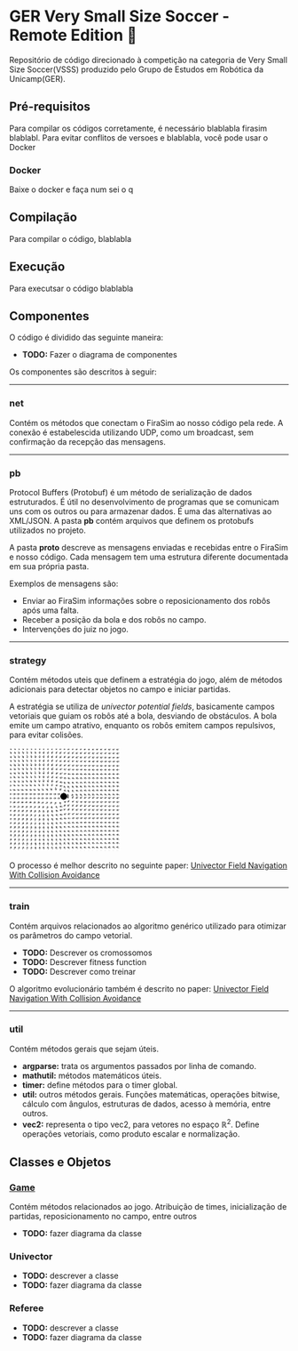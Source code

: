 # GER Very Small Size Soccer - Remote Edition 🦠

Repositório de código direcionado à competição na categoria de Very Small Size Soccer(VSSS) produzido pelo Grupo de Estudos em Robótica da Unicamp(GER).

## Pré-requisitos
Para compilar os códigos corretamente, é necessário blablabla firasim blablabl.
Para evitar conflitos de versoes e blablabla, você pode usar o Docker

### Docker
Baixe o docker e faça num sei o q

## Compilação
Para compilar o código, blablabla

## Execução
Para executsar o código blablabla

## Componentes
O código é dividido das seguinte maneira:

- **TODO:** Fazer o diagrama de componentes

Os componentes são descritos à seguir:

<hr/>

### net

Contém os métodos que conectam o FiraSim ao nosso código pela rede. A conexão é estabelescida utilizando UDP, como um broadcast, sem confirmação da recepção das mensagens. 

<hr/>

### pb

Protocol Buffers (Protobuf) é um método de serialização de dados estruturados. É útil no desenvolvimento de programas que se comunicam uns com os outros ou para armazenar dados. É uma das alternativas ao XML/JSON. A pasta **pb** contém arquivos que definem os protobufs utilizados no projeto.

A pasta **proto** descreve as mensagens enviadas e recebidas entre o FiraSim e nosso código. Cada mensagem tem uma estrutura diferente documentada em sua própria pasta. 

Exemplos de mensagens são:

- Enviar ao FiraSim informações sobre o reposicionamento dos robôs após uma falta.
- Receber a posição da bola e dos robôs no campo.
- Intervenções do juiz no jogo.

<hr/>

### strategy

Contém métodos uteis que definem a estratégia do jogo, além de métodos adicionais para detectar objetos no campo e iniciar partidas.

A estratégia se utiliza de *univector potential fields*, basicamente campos vetoriais que guiam os robôs até a bola, desviando de obstáculos. A bola emite um campo atrativo, enquanto os robôs emitem campos repulsivos, para evitar colisões.

<img src="doc/field.png" alt="alt text" width="200px">

O processo é melhor descrito no seguinte paper:
[Univector Field Navigation With Collision Avoidance](./doc/UnivectorFieldNavigationWithCollisionAvoidance.pdf)

<hr/>

### train

Contém arquivos relacionados ao algoritmo genérico utilizado para otimizar os parâmetros do campo vetorial.

- **TODO:** Descrever os cromossomos
- **TODO:** Descrever fitness function
- **TODO:** Descrever como treinar

O algoritmo evolucionário também é descrito no paper:
[Univector Field Navigation With Collision Avoidance](./doc/UnivectorFieldNavigationWithCollisionAvoidance.pdf)

<hr/>

### util

Contém métodos gerais que sejam úteis.

- **argparse:** trata os argumentos passados por linha de comando.
- **mathutil:** métodos matemáticos úteis.
- **timer:** define métodos para o timer global.
- **util:** outros métodos gerais. Funções matemáticas, operações bitwise, cálculo com ângulos, estruturas de dados, acesso à memória, entre outros.
- **vec2:** representa o tipo vec2, para vetores no espaço ℝ<sup>2</sup>. Define operações vetoriais, como produto escalar e normalização.

## Classes e Objetos

### [Game](src/strategy/Game.cpp)
Contém métodos relacionados ao jogo. Atribuição de times, inicialização de partidas, reposicionamento no campo, entre outros

- **TODO:** fazer diagrama da classe

### Univector

- **TODO:** descrever a classe
- **TODO:** fazer diagrama da classe

### Referee

- **TODO:** descrever a classe
- **TODO:** fazer diagrama da classe



